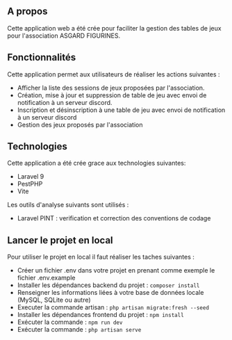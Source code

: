 ## A propos

Cette application web a été crée pour faciliter la gestion des tables de jeux pour l'association ASGARD FIGURINES.

## Fonctionnalités

Cette application permet aux utilisateurs de réaliser les actions suivantes :

- Afficher la liste des sessions de jeux proposées par l'association.
- Création, mise à jour et suppression de table de jeu avec envoi de notification à un serveur discord.
- Inscription et désinscription à une table de jeu avec envoi de notification à un serveur discord
- Gestion des jeux proposés par l'association

## Technologies

Cette application a été crée grace aux technologies suivantes:

- Laravel 9
- PestPHP
- Vite

Les outils d'analyse suivants sont utilisés :

- Laravel PINT : verification et correction des conventions de codage

## Lancer le projet en local

Pour utiliser le projet en local il faut réaliser les taches suivantes :

- Créer un fichier .env dans votre projet en prenant comme exemple le fichier .env.example
- Installer les dépendances backend du projet : `composer install`
- Renseigner les informations liées à votre base de données locale (MySQL, SQLite ou autre)
- Executer la commande artisan : ``php artisan migrate:fresh --seed``
- Installer les dépendances frontend du projet : `npm install`
- Exécuter la commande : `npm run dev`
- Exécuter la commande : `php artisan serve`
